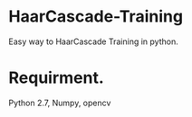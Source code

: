 # HaarCascade-Training
Easy way to HaarCascade Training in python.

# Requirment.
Python 2.7, 
Numpy, 
opencv

